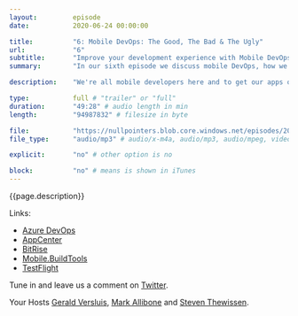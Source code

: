 ```yaml
---
layout:         episode
date: 			2020-06-24 00:00:00

title: 			"6: Mobile DevOps: The Good, The Bad & The Ugly"
url:            "6"
subtitle: 		"Improve your development experience with Mobile DevOps"
summary: 		"In our sixth episode we discuss mobile DevOps, how we use it to improve our development flow and what we like and dislike about it."

description: 	"We're all mobile developers here and to get our apps out there for the world to enjoy (we hope) you can do a lot of manual labor or automate it. That's what we're going to be talking about today: automating your entire app lifecycle using DevOps: the good, the bad and the ugly. Since it just so happens that there are three of us, we'll leave it up to you to decide who's who 😉"

type:			full # "trailer" or "full"
duration: 		"49:28" # audio length in min
length: 		"94987832" # filesize in byte

file: 			"https://nullpointers.blob.core.windows.net/episodes/20200624_MobileDevOps.mp3"
file_type: 		"audio/mp3" # audio/x-m4a, audio/mp3, audio/mpeg, video/quicktime, video/mp4, video/x-m4v, application/pdf, and document/x-epub

explicit: 		"no" # other option is no

block: 			"no" # means is shown in iTunes
---
```


{{page.description}}

Links:
* [Azure DevOps](https://azure.microsoft.com/en-us/services/devops/)
* [AppCenter](https://appcenters.ms)
* [BitRise](https://www.bitrise.io/mobile-devops)
* [Mobile.BuildTools](https://github.com/dansiegel/Mobile.BuildTools)
* [TestFlight](https://developer.apple.com/testflight)

Tune in and leave us a comment on [Twitter](https://twitter.com/nullpointersio).

Your Hosts [Gerald Versluis](https://twitter.com/jfversluis), [Mark Allibone](https://twitter.com/mallibone) and [Steven Thewissen](https://twitter.com/devnl).
